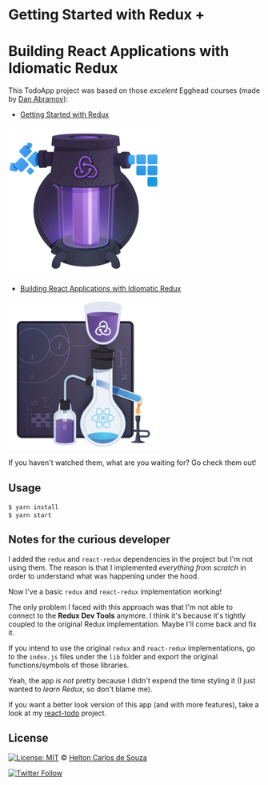 # Getting Started with Redux +
# Building React Applications with Idiomatic Redux

This TodoApp project was based on those *excelent* Egghead courses (made by [Dan Abramov](https://github.com/gaearon)):

- [Getting Started with Redux](https://egghead.io/courses/getting-started-with-redux)
<img src="getting-started-with-redux-logo.png" width="300"/>

- [Building React Applications with Idiomatic Redux](https://egghead.io/courses/building-react-applications-with-idiomatic-redux)
<img src="building-react-applications-with-idiomatic-redux-logo.png" width="300"/>

If you haven't watched them, what are you waiting for? Go check them out!


## Usage

```
$ yarn install
$ yarn start
```

## Notes for the curious developer

I added the `redux` and `react-redux` dependencies in the project but I'm not using them. The reason is that I implemented *everything from scratch* in order to understand what was happening under the hood.

Now I've a basic `redux` and `react-redux` implementation working!

The only problem I faced with this approach was that I'm not able to connect to the **Redux Dev Tools** anymore. I think it's because it's tightly coupled to the original Redux implementation. Maybe I'll come back and fix it.

If you intend to use the original `redux` and `react-redux` implementations, go to the `index.js` files under the `lib` folder and export the original functions/symbols of those libraries.

Yeah, the app *is not* pretty because I didn't expend the time styling it (I just wanted to *learn Redux*, so don't blame me).

If you want a better look version of this app (and with more features), take a look at my [react-todo](https://github.com/helton/react-todo) project.

## License

[![License: MIT](https://img.shields.io/badge/License-MIT-yellow.svg)](https://opensource.org/licenses/MIT) © [Helton Carlos de Souza](http://helton.me)

[![Twitter Follow](https://img.shields.io/twitter/follow/h3170n.svg?style=social)](https://twitter.com/h3170n)